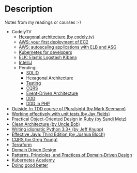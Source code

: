# Description
Notes from my readings or courses :-)

* CodelyTV
    * [Hexagonal architecture (by codely.tv)](hexagonal-architecture.md)
    * [AWS: your first deployment of EC2](aws-ec2-codelytv.md)
    * [AWS: autoscaling applications with ELB and ASG](aws-autoscaling-elb-asg.md)
    * [Kubernetes for developers](kubernetes-for-developers.md)
    * [ELK: Elastic Logstash Kibana](elk-codelytv.md)
    * [IntelliJ](intellij.md)
    * Pending:
        * [SOLID](https://pro.codely.tv/library/principios-solid-aplicados/about/)
        * [Hexagonal Architecture](https://pro.codely.tv/library/arquitectura-hexagonal/about/)
        * [Testing](https://pro.codely.tv/library/testing-introduccion-y-buenas-practicas/about/)
        * [CQRS](https://pro.codely.tv/library/cqrs-command-query-responsibility-segregation-3719e4aa/about/)
        * [Event-Driven Architecture](https://pro.codely.tv/library/comunicacion-entre-microservicios-event-driven-architecture/about/)
        * [DDD](https://pro.codely.tv/library/domain-driven-design-ddd/about/)
        * [DDD in PHP](https://pro.codely.tv/library/ddd-en-php/about/)
* [Outside-In TDD course of Pluralsight (by Mark Seemann)](outside-in-tdd-pluralsight.md)
* [Working effectively with unit tests (by Jay Fields)](working-effectively-with-unit-tests.md)
* [Practical Object-Oriented Design in Ruby (by Sandi Metz)](practical-object-oriented-design-in-ruby.md)
* [Clean Architecture (by Uncle Bob)](clean-architecture.md)
* [Writing idiomatic Python 3.3+ (by Jeff Knupp)](writing-idiomatic-python-3.md)
* [Effective Java: Third Edition (by Joshua Bloch)](effective-java-third-edition.md)
* [CQRS (by Greg Young)](cqrs-by-greg-young.md)
* [Terraform](terraform.md)
* [Domain Driven Design](Domain_Driven_Design.md)
* [Patterns, Principles, and Practices of Domain-Driven Design](patterns-principles-practices-ddd.md)
* [Kubernetes Academy](kubernetes-academy.md)
* [Doing good better](doing-good-better.md)
